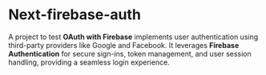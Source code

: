 # Next-firebase-auth
A project to test **OAuth with Firebase** implements user authentication using third-party providers like Google and Facebook. It leverages **Firebase Authentication** for secure sign-ins, token management, and user session handling, providing a seamless login experience.
